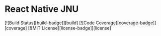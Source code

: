 # React Native JNU
[![Build Status][build-badge]][build]
[![Code Coverage][coverage-badge]][coverage]
[![MIT License][license-badge]][license]